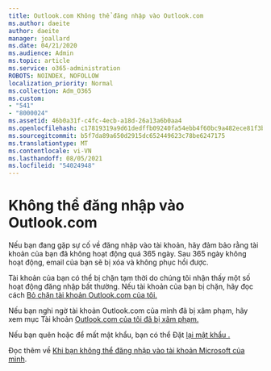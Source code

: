 ```yaml
---
title: Outlook.com Không thể đăng nhập vào Outlook.com
ms.author: daeite
author: daeite
manager: joallard
ms.date: 04/21/2020
ms.audience: Admin
ms.topic: article
ms.service: o365-administration
ROBOTS: NOINDEX, NOFOLLOW
localization_priority: Normal
ms.collection: Adm_O365
ms.custom:
- "541"
- "8000024"
ms.assetid: 46b0a31f-c4fc-4ecb-a18d-26a13a6b0aa4
ms.openlocfilehash: c17819319a9d61dedffb09240fa54ebb4f60bc9a482ece81f3b72693abea3d2e
ms.sourcegitcommit: b5f7da89a650d2915dc652449623c78be6247175
ms.translationtype: MT
ms.contentlocale: vi-VN
ms.lasthandoff: 08/05/2021
ms.locfileid: "54024948"
---
```

# <a name="cant-sign-in-to-outlookcom"></a>Không thể đăng nhập vào Outlook.com

Nếu bạn đang gặp sự cố về đăng nhập vào tài khoản, hãy đảm bảo rằng tài khoản của bạn đã không hoạt động quá 365 ngày. Sau 365 ngày không hoạt động, email của bạn sẽ bị xóa và không phục hồi được.
  
Tài khoản của bạn có thể bị chặn tạm thời do chúng tôi nhận thấy một số hoạt động đăng nhập bất thường. Nếu tài khoản của bạn bị chặn, hãy đọc cách [Bỏ chặn tài khoản Outlook.com của tôi.](https://support.office.com/article/f4ad2701-d166-4d8b-8a6a-9af2a1f8a4c4?wt.mc_id=Office_Outlook_com_Alchemy)
  
Nếu bạn nghi ngờ tài khoản Outlook.com của mình đã bị xâm phạm, hãy xem mục Tài khoản [Outlook.com của tôi đã bị xâm phạm.](https://support.office.com/article/35993ac5-ac2f-494e-aacb-5232dda453d8?wt.mc_id=Office_Outlook_com_Alchemy)
  
Nếu bạn quên hoặc để mất mật khẩu, bạn có thể Đặt [lại mật khẩu .](https://go.microsoft.com/fwlink/p/?LinkID=242804)
  
Đọc thêm về [Khi bạn không thể đăng nhập vào tài khoản Microsoft của mình](https://go.microsoft.com/fwlink/p/?linkid=837479).
  